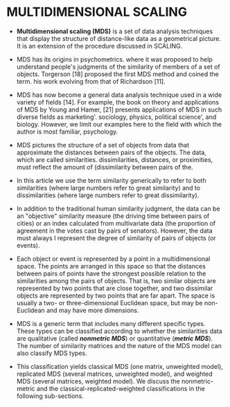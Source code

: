 MULTIDIMENSIONAL SCALING
=====================================
- **Multidimensional scaling (MDS)** is a set of data analysis techniques that display the structure of distance-like data as a geometrical picture. It is an extension of the procedure discussed in SCALING.

- MDS has its origins in psychometrics. where it was proposed to help understand people's judgments of the similarity of members of a set of objects. Torgerson [18] proposed the first MDS method and coined the term. his work evolving from that of Richardson [11]. 
- MDS has now become a general data analysis technique used in a wide variety of fields [14]. For example, the book on theory and applications of MDS by Young and Hamer, [21] presents applications of MDS in such diverse fields as marketing'. sociology, physics, political science', and biology. However, we limit our examples here to the field with which the author is most familiar, psychology.

- MDS pictures the structure of a set of objects from data that approximate the distances between pairs of the objects. The data, which are called similarities. dissimilarities, distances, or proximities, must reflect the amount of (dissimilarity between pairs of the. 
- In this article we use the term similarity generically to refer to both similarities (where large numbers refer to great similarity) and to dissimilarities (where large numbers refer to great dissimilarity).

- In addition to the traditional human similarity judgment, the data can be an "objective" similarity measure (the driving time between pairs of cities) or an index calculated from multivariate data (the proportion of agreement in the votes cast by pairs of senators). However, the data must always I represent the degree of similarity of pairs of objects (or events).

- Each object or event is represented by a point in a multidimensional space. The points are arranged in this space so that the distances between pairs of points have the strongest possible relation to the similarities among the pairs of objects. That is, two similar objects are represented by two points that are close together, and two dissimilar objects are represented by two points that are far apart. The space is usually a two- or three-dimensional Euclidean space, but may be non-Euclidean and may have more dimensions.

- MDS is a generic term that includes many different specific types. These types can be classified according to whether the similarities data are qualitative (called ***nonmetric MDS***) or quantitative (***metric MDS***). The number of similarity matrices and the nature of the MDS model can also classify MDS types. 

- This classification yields classical MDS (one matrix, unweighted model), replicated MDS (several matrices, unweighted model), and weighted MDS (several matrices, weighted model). We discuss the nonmetric-metric and the classical-replicated-weighted classifications in the following sub-sections.
